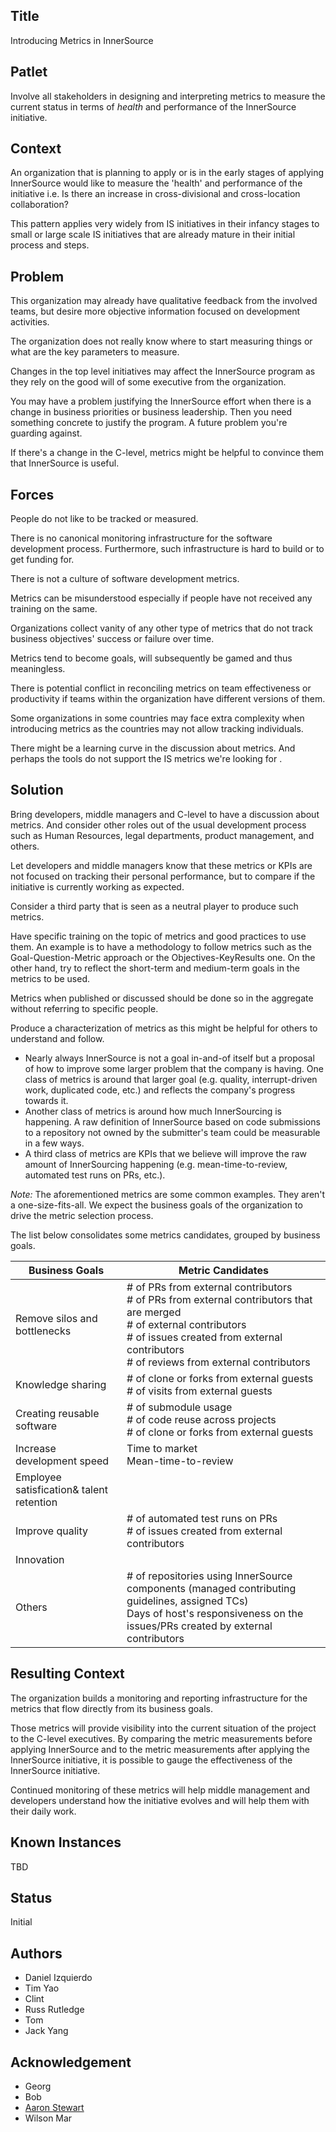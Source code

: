 ## Title

Introducing Metrics in InnerSource

## Patlet

Involve all stakeholders in designing and interpreting metrics to measure the current status in terms of _health_ and performance of the InnerSource initiative.

## Context

An organization that is planning to apply or is in the early stages of applying InnerSource would like to measure the 'health' and performance of the initiative i.e. Is there an increase in cross-divisional and cross-location collaboration?

This pattern applies very widely from IS initiatives in their infancy stages to small or large scale IS initiatives that are already mature in their initial process and steps.

## Problem

This organization may already have qualitative feedback from the involved teams, but desire more objective information focused
on development activities.

The organization does not really know where to start measuring things or what are the key parameters to measure.

Changes in the top level initiatives may affect the InnerSource program as they rely on the good will of some executive from the organization.

You may have a problem justifying the InnerSource effort when there is a change in business priorities or business leadership. Then you need something concrete to justify the program. A future problem you're guarding against.

If there's a change in the C-level, metrics might be helpful to convince them that InnerSource is useful.

## Forces

People do not like to be tracked or measured.

There is no canonical monitoring infrastructure for the software development process. Furthermore, such infrastructure is hard to build
or to get funding for.

There is not a culture of software development metrics.

Metrics can be misunderstood especially if people have not received any training on the same.

Organizations collect vanity of any other type of metrics that do not track business objectives' success or failure over time.

Metrics tend to become goals, will subsequently be gamed and thus meaningless.

There is potential conflict in reconciling metrics on team effectiveness or productivity if teams within the organization have different versions of them.

Some organizations in some countries may face extra complexity when introducing metrics as the countries may not allow tracking individuals.

There might be a learning curve in the discussion about metrics. And perhaps the tools do not support the IS metrics we're looking for .

## Solution

Bring developers, middle managers and C-level to have a discussion about metrics. And consider other roles out of the usual development process such as Human Resources, legal departments, product management, and others.

Let developers and middle managers know that these metrics or KPIs are not focused on tracking their personal performance, but to compare if the initiative is currently working as expected.

Consider a third party that is seen as a neutral player to produce such metrics.

Have specific training on the topic of metrics and good practices to use them. An example is to have a methodology to follow metrics such as the Goal-Question-Metric approach or the Objectives-KeyResults one. On the other hand, try to reflect the short-term and medium-term goals in the metrics to be used.

Metrics when published or discussed should be done so in the aggregate without referring to specific people.

Produce a characterization of metrics as this might be helpful for others to understand and follow.

* Nearly always InnerSource is not a goal in-and-of itself but a proposal of how to improve some larger problem that the company is having. One class of metrics is around that larger goal (e.g. quality, interrupt-driven work, duplicated code, etc.) and reflects the company's progress towards it.
* Another class of metrics is around how much InnerSourcing is happening. A raw definition of InnerSource based on code submissions to a repository not owned by the submitter's team could be measurable in a few ways.
* A third class of metrics are KPIs that we believe will improve the raw amount of InnerSourcing happening (e.g. mean-time-to-review, automated test runs on PRs, etc.).

_Note:_ The aforementioned metrics are some common examples. They aren't a one-size-fits-all. We expect the business goals of the organization to drive the metric selection process.

The list below consolidates some metrics candidates, grouped by business goals.

| Business Goals | Metric Candidates |
|---|---|
| Remove silos and bottlenecks | # of PRs from external contributors<br># of PRs from external contributors that are merged<br># of external contributors<br># of issues created from external contributors<br># of reviews from external contributors |
| Knowledge sharing | # of clone or forks from external guests<br># of visits from external guests |
| Creating reusable software | # of submodule usage<br># of code reuse across projects<br># of clone or forks from external guests |
| Increase development speed | Time to market<br>Mean-time-to-review |
| Employee satisfication& talent retention |  |
| Improve quality | # of automated test runs on PRs<br># of issues created from external contributors |
| Innovation |  |
| Others | # of repositories using InnerSource components (managed contributing guidelines, assigned TCs)<br>Days of host's responsiveness on the issues/PRs created by external contributors |

## Resulting Context

The organization builds a monitoring and reporting infrastructure for the metrics that flow directly from its business goals.

Those metrics will provide visibility into the current situation of the project to the C-level executives. By comparing the metric measurements before applying InnerSource and to the metric measurements after applying the InnerSource initiative, it is possible to gauge the effectiveness of the InnerSource initiative.

Continued monitoring of these metrics will help middle management and developers understand how the initiative evolves and will help them with their daily work.

## Known Instances

TBD

## Status

Initial

## Authors

- Daniel Izquierdo
- Tim Yao
- Clint
- Russ Rutledge
- Tom
- Jack Yang

## Acknowledgement

- Georg
- Bob
- [Aaron Stewart](https://github.com/a-a-ron/innersource-template-pluralsight/tree/master/metrics)
- Wilson Mar
